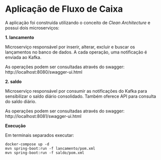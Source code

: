 # Aplicação de Fluxo de Caixa

A aplicação foi construída utilizando o conceito de *Clean Architecture*  e possui dois microserviços:

**1. lancamento**

Microserviço responsável por inserir, alterar, excluir e buscar os lançamentos no banco de dados. A cada operação, uma notificação é enviada ao Kafka. 

As operações podem ser consultadas através do swagger: http://localhost:8080/swagger-ui.html

**2. saldo**

Microserviço responsável por consumir as notificações do Kafka para sensibilizar o saldo diário consolidado. Também oferece API para consulta do saldo diário.

As operações podem ser consultadas através do swagger: http://localhost:8081/swagger-ui.html

**Execução**

Em terminais separados executar:
```shell
docker-compose up -d
mvn spring-boot:run -f lancamento/pom.xml
mvn spring-boot:run -f saldo/pom.xml
```
